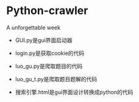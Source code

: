 # Python-crawler
A unforgettable week
- GUI.py是gui界面启动器

- login.py是获取cookie的代码

- luo_gu.py是爬取题目的代码

- luo_gu_t.py是爬取题目题解的代码

- 搜索引擎.html是gui界面设计转换成python的代码
